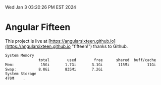 Wed Jan  3 03:20:26 PM EST 2024

# Angular Fifteen


This project is live at [https://angularsixteen.github.io](https://angularsixteen.github.io "fifteen!") thanks to Github.

```bash
System Memory
               total        used        free      shared  buff/cache   available
Mem:            15Gi       1.7Gi       3.1Gi       115Mi        11Gi        13Gi
Swap:          8.0Gi       835Mi       7.2Gi
System Storage
470M	.
```
